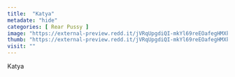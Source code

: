```yaml
---
title:  "Katya"
metadate: "hide"
categories: [ Rear Pussy ]
image: "https://external-preview.redd.it/jVRqUpgdiQI-mkYl69reEOafegHMXk4YAJ06v3LyEV0.jpg?auto=webp&s=1da7d4523637f6c258b6a12574a32309fa80db7a"
thumb: "https://external-preview.redd.it/jVRqUpgdiQI-mkYl69reEOafegHMXk4YAJ06v3LyEV0.jpg?width=1080&crop=smart&auto=webp&s=575dd1a024283a2394f0e89c79dbc21f75f0cc8f"
visit: ""
---
```

Katya
